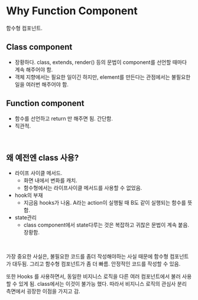 # Why Function Component

함수형 컴포넌트.

## Class component

- 장황하다. class, extends, render() 등의 문법이 component를 선언할 때마다 계속 해주어야 함.
- 객체 지향에서는 필요한 일이긴 하지만, element를 만든다는 관점에서는 불필요한 일을 여러번 해주어야 함.

## Function component

- 함수를 선언하고 return 만 해주면 됨. 간단함.
- 직관적.

<br/>

## 왜 예전엔 class 사용?

- 라이프 사이클 메서드.
  - 화면 내에서 변화를 캐치.
  - 함수형에서는 라이프사이클 메서드를 사용할 수 없었음.
- hook의 부재
  - 지금음 hooks가 나옴. A라는 action이 실행될 때 B도 같이 실행되는 함수를 뜻함.
- state관리
  - class component에서 state다루는 것은 복잡하고 귀찮은 문법이 계속 붙음. 장황함.

<br/>

가장 중요한 사실은, 불필요한 코드를 좀더 작성해야하는 사실 때문에 함수형 컴포넌트가 대두됨. 그리고 함수형 컴포넌트가 좀 더 빠름. 안정적인 코드를 작성할 수 있음.

또한 Hooks 를 사용하면서, 동일한 비지니스 로직을 다른 여러 컴포넌트에서 불러 사용할 수 있게 됨. class에서는 이것이 불가능 했다. 따라서 비지니스 로직의 관심사 분리 측면에서 굉장한 이점을 가지고 감.
